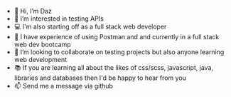 - 👋 Hi, I’m Daz
- 👀 I’m interested in testing APIs
- 💻 I'm also starting off as a full stack web developer
- 🌱 I have experience of using Postman and and currently in a full stack web dev bootcamp
- 💞️ I’m looking to collaborate on testing projects but also anyone learning web development
- 📚 If you are learning all about the likes of css/scss, javascript, java, libraries and databases then I'd be happy to hear from you
- 📫 Send me a message via github

<!---
doorstep75/doorstep75 is a ✨ special ✨ repository because its `README.md` (this file) appears on your GitHub profile.
You can click the Preview link to take a look at your changes.
--->

